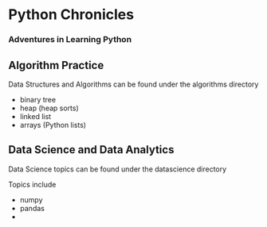 # Python Chronicles


### Adventures in Learning Python

## Algorithm Practice 

Data Structures and Algorithms can be found under the algorithms directory

* binary tree 
* heap (heap sorts)
* linked list
* arrays (Python lists)

## Data Science and Data Analytics 

Data Science topics can be found under the datascience directory 

Topics include 

* numpy
* pandas
* 